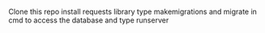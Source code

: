 Clone this repo
install requests library
type makemigrations and migrate in cmd to access the database
and type runserver
